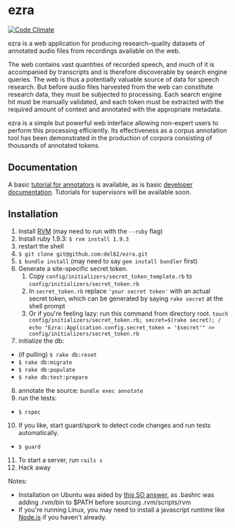 # ezra

[![Code Climate](https://codeclimate.com/github/del82/ezra.png)](https://codeclimate.com/github/del82/ezra)

ezra is a web application for producing research-quality datasets of annotated audio files
from recordings available on the web.

The web contains vast quantities of recorded speech, and much of it is accompanied by
transcripts and is therefore discoverable by search engine queries. The web is thus a
potentially valuable source of data for speech research. But before audio files harvested
from the web can constitute research data, they must be subjected to processing. Each
search engine hit must be manually validated, and each token must be extracted with
the required amount of context and annotated with the appropriate metadata.

ezra is a simple but powerful web interface allowing non-expert users to perform this
processing efficiently. Its effectiveness as a corpus annotation tool has been demonstrated
in the production of corpora consisting of thousands of annotated tokens.


## Documentation

A basic [tutorial for annotators](https://github.com/del82/ezra/wiki/Tutorial-for-annotators)
is available, as is basic [developer documentation](https://github.com/del82/ezra/wiki).
Tutorials for supervisors will be available soon.

## Installation

1. Install [RVM](https://rvm.io/) (may need to run with the `--ruby` flag)
2. Install ruby 1.9.3: `$ rvm install 1.9.3`
3. restart the shell
4. `$ git clone git@github.com:del82/ezra.git`
5. `$ bundle install` (may need to say `gem install bundler` first)
6. Generate a site-specific secret token.
    1. Copy `config/initializers/secret_token_template.rb` to
       `config/initializers/secret_token.rb`
    2. In `secret_token.rb` replace `'your secret token'` with an actual
       secret token, which can be generated by saying `rake secret` at the
       shell prompt
    3. Or if you're feeling lazy: run this command from directory root. 
        `touch config/initializers/secret_token.rb; secret=$(rake secret); /`
        `echo "Ezra::Application.config.secret_token = '$secret'" >> config/initializers/secret_token.rb`
7. initialize the db:
  -  (if pulling) `$ rake db:reset`
  -  `$ rake db:migrate`
  -  `$ rake db:populate`
  -  `$ rake db:test:prepare`
8. annotate the source: `bundle exec annotate`
9. run the tests:
  -  `$ rspec`
10. If you like, start guard/spork to detect code changes and run tests
  automatically.
  - `$ guard`
11. To start a server, run `rails s`
12. Hack away

Notes:

- Installation on Ubuntu was aided by [this SO answer](http://stackoverflow.com/a/11274952), as .bashrc was adding .rvm/bin to $PATH before sourcing .rvm/scripts/rvm
- If you're running Linux, you may need to install a javascript runtime like
[Node.js](https://github.com/joyent/node/wiki/Installing-Node.js-via-package-manager) if you haven't already.
